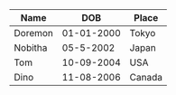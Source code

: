 | Name | DOB | Place
|---|---|---|
| Doremon | 01-01-2000 | Tokyo
| Nobitha | 05-5-2002 | Japan
| Tom | 10-09-2004 | USA
| Dino | 11-08-2006 | Canada
